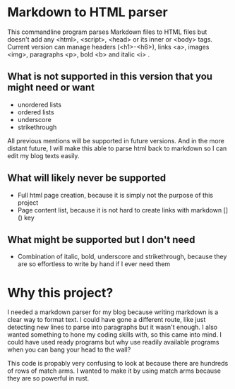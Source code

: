 # Markdown to HTML parser

This commandline program parses Markdown files to HTML files but doesn't add any \<html\>, \<script\>, \<head\> or its inner or \<body\> tags. Current version can manage headers (\<h1\>-\<h6\>), links \<a\>, images \<img\>, paragraphs \<p\>, bold \<b\> and italic \<i\> .

## What is not supported in this version that you might need or want

- unordered lists
- ordered lists
- underscore
- strikethrough

All previous mentions will be supported in future versions. And in the more distant future, I will make this able to parse html back to markdown so I can edit my blog texts easily.

## What will likely never be supported

- Full html page creation, because it is simply not the purpose of this project
- Page content list, because it is not hard to create links with markdown \[\]\(\) key

## What might be supported but I don't need

- Combination of italic, bold, underscore and strikethrough, because they are so effortless to write by hand if I ever need them

# Why this project?

I needed a markdown parser for my blog because writing markdown is a clear way to format text. I could have gone a different route, like just detecting new lines to parse into paragraphs but it wasn't enough. I also wanted something to hone my coding skills with, so this came into mind. I could have used ready programs but why use readily available programs when you can bang your head to the wall?

This code is propably very confusing to look at because there are hundreds of rows of match arms. I wanted to make it by using match arms because they are so powerful in rust.
